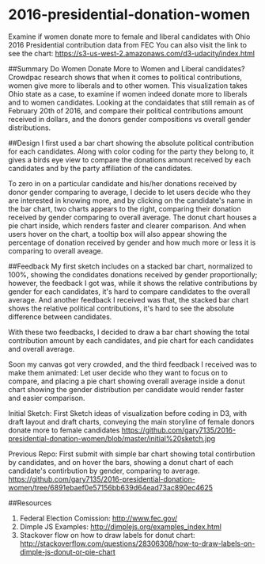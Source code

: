 # 2016-presidential-donation-women
Examine if women donate more to female and liberal candidates with Ohio 2016 Presidential contribution data from FEC
You can also visit the link to see the chart: https://s3-us-west-2.amazonaws.com/d3-udacity/index.html

##Summary 
Do Women Donate More to Women and Liberal candidates?
Crowdpac research shows that when it comes to political contributions, women give more to liberals and to other women. This visualization takes Ohio state as a case, to examine if women indeed donate more to liberals and to women candidates. Looking at the condaidates that still remain as of February 20th of 2016, and compare their political contributions amount received in dollars, and the donors gender compositions vs overall gender distributions.


##Design 
I first used a bar chart showing the absolute political contribution for each candidates. Along with color coding for the party they belong to, it gives a birds eye view to compare the donations amount received by each candidates and by the party affiliation of the candidates. 

To zero in on a particular candidate and his/her donations received by donor gender comparing to average, I decide to let users decide who they are interested in knowing more, and by clicking on the candidate's name in the bar chart, two charts appears to the right, comparing their donation received by gender comparing to overall average. The donut chart houses a pie chart inside, which renders faster and clearer comparison. And when users hover on the chart, a tooltip box will also appear showing the percentage of donation received by gender and how much more or less it is comparing to overall aveage. 



##Feedback
My first sketch includes on a stacked bar chart, normalized to 100%, showing the condidates donations received by gender proportionally; however, the feedback I got was, while it shows the relative contributions by gender for each candidates, it's hard to compare candidates to the overall average. And another feedback I received was that, the stacked bar chart shows the relative political contributions, it's hard to see the absolute difference between candidates.

With these two feedbacks, I decided to draw a bar chart showing the total contribution amount by each candidates, and pie chart for each candidates and overall average. 

Soon my canvas got very crowded, and the third feedback I received was to make them animated: Let user decide who they want to focus on to compare, and placing a pie chart showing overall average inside a donut chart showing the gender distribution per candidate would render faster and easier comparison.

Initial Sketch:
First Sketch ideas of visualization before coding in D3, with draft layout and draft charts, conveying the main storyline of female donors donate more to female candidates
https://github.com/gary7135/2016-presidential-donation-women/blob/master/initial%20sketch.jpg

Previous Repo:
First submit with simple bar chart showing total contirbution by candidates, and on hover the bars, showing a donut chart of each candidate's contirbution by gender, comparing to average.
https://github.com/gary7135/2016-presidential-donation-women/tree/6891ebaef0e57156bb639d64ead73ac890ec4625


##Resources
1. Federal Election Comission: http://www.fec.gov/
2. Dimple JS Examples: http://dimplejs.org/examples_index.html
3. Stackover flow on how to draw labels for donut chart: http://stackoverflow.com/questions/28306308/how-to-draw-labels-on-dimple-js-donut-or-pie-chart
